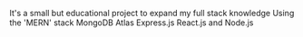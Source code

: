 It's a small but educational project to expand my full stack knowledge
Using the 'MERN' stack
MongoDB Atlas
Express.js
React.js and 
Node.js
